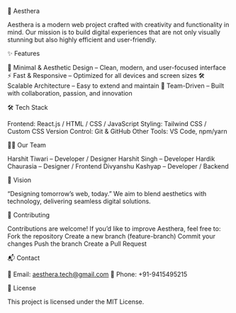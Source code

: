 🌌 Aesthera

Aesthera is a modern web project crafted with creativity and functionality in mind. Our mission is to build digital experiences that are not only visually stunning but also highly efficient and user-friendly.

✨ Features

🎨 Minimal & Aesthetic Design – Clean, modern, and user-focused interface
⚡ Fast & Responsive – Optimized for all devices and screen sizes
🛠 Scalable Architecture – Easy to extend and maintain
🤝 Team-Driven – Built with collaboration, passion, and innovation

🛠 Tech Stack

Frontend: React.js / HTML / CSS / JavaScript
Styling: Tailwind CSS / Custom CSS
Version Control: Git & GitHub
Other Tools: VS Code, npm/yarn

👨‍💻 Our Team

Harshit Tiwari – Developer / Designer
Harshit Singh – Developer
Hardik Chaurasia – Designer / Frontend
Divyanshu Kashyap – Developer / Backend

🌟 Vision

“Designing tomorrow’s web, today.”
We aim to blend aesthetics with technology, delivering seamless digital solutions.

🤝 Contributing

Contributions are welcome! If you’d like to improve Aesthera, feel free to:
Fork the repository
Create a new branch (feature-branch)
Commit your changes
Push the branch
Create a Pull Request

📬 Contact

📧 Email: aesthera.tech@gmail.com
📱 Phone: +91-9415495215

📜 License

This project is licensed under the MIT License.
